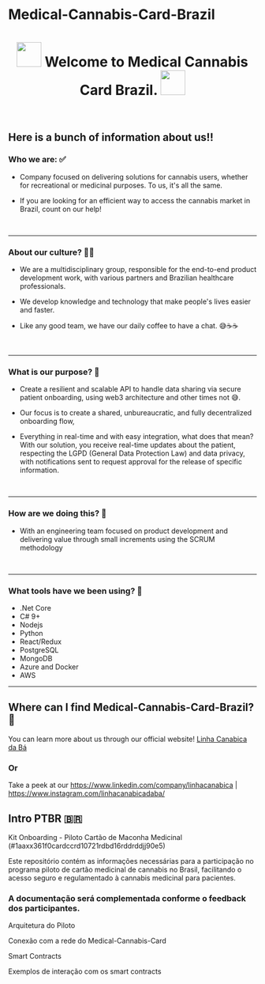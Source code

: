 # Medical-Cannabis-Card-Brazil

<h1 align="center"><img src="[https://github.com/forsign-digital/a-member/blob/main/ForSign-Logotipo_Aurora%20Icone%20Colorido.svg](https://linhacanabica.com/hubfs/Participe-da-Pesquisa-sobre-Cannabis.png)" width="50"> Welcome to Medical Cannabis Card Brazil. <img src="[https://github.com/forsign-digital/a-member/blob/main/ForSign-Logotipo_Aurora%20Icone%20Colorido.svg](https://linhacanabica.com/hubfs/Participe-da-Pesquisa-sobre-Cannabis.png)" width="50"> </h1>

<br/>

## Here is a bunch of information about us‼️


 ### Who we are: ✅

* Company focused on delivering solutions for cannabis users, whether for recreational or medicinal purposes. To us, it's all the same.

* If you are looking for an efficient way to access the cannabis market in Brazil, count on our help!
<br/>

----

 ### About our culture? ✌🏾

 * We are a multidisciplinary group, responsible for the end-to-end product development work, with various partners and Brazilian healthcare professionals.
 
 * We develop knowledge and technology that make people's lives easier and faster.
 
 * Like any good team, we have our daily coffee to have a chat. 😅☕☕
<br/>

----

 ### What is our purpose? 🎯

* Create a resilient and scalable API to handle data sharing via secure patient onboarding, using web3 architecture and other times not 😅.

* Our focus is to create a shared, unbureaucratic, and fully decentralized onboarding flow,

* Everything in real-time and with easy integration, what does that mean? With our solution, you receive real-time updates about the patient, respecting the LGPD (General Data Protection Law) and data privacy, with notifications sent to request approval for the release of specific information.
<br/>

----

 ### How are we doing this? 🔑

* With an engineering team focused on product development and delivering value through small increments using the SCRUM methodology
<br/>

----

 ### What tools have we been using? 🔨

* .Net Core
* C# 9+
* Nodejs
* Python
* React/Redux
* PostgreSQL
* MongoDB
* Azure and Docker
* AWS

----

 ## Where can I find Medical-Cannabis-Card-Brazil? 🔎

You can learn more about us through our official website!  [Linha Canabica da Bá](https://linhacanabica.com/cartao-medicinal-cannabis)

### Or

Take a peek at our https://www.linkedin.com/company/linhacanabica | https://www.instagram.com/linhacanabicadaba/

 ## Intro PTBR 🇧🇷
Kit Onboarding - Piloto Cartão de Maconha Medicinal (#1aaxx361f0cardccrd10721rdbd16rddrddjj90e5)

Este repositório contém as informações necessárias para a participação no programa piloto de cartão medicinal de cannabis no Brasil, facilitando o acesso seguro e regulamentado à cannabis medicinal para pacientes.

### A documentação será complementada conforme o feedback dos participantes.


Arquitetura do Piloto

Conexão com a rede do Medical-Cannabis-Card

Smart Contracts

Exemplos de interação com os smart contracts
